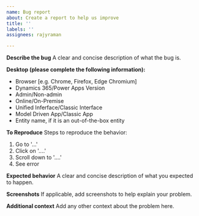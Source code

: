 ```yaml
---
name: Bug report
about: Create a report to help us improve
title: ''
labels: ''
assignees: rajyraman

---
```


**Describe the bug**
A clear and concise description of what the bug is.

**Desktop (please complete the following information):**
 - Browser [e.g. Chrome, Firefox, Edge Chromium]
 - Dynamics 365/Power Apps Version
 - Admin/Non-admin
 - Online/On-Premise
 - Unified Inferface/Classic Interface
 - Model Driven App/Classic App
 - Entity name, if it is an out-of-the-box entity

**To Reproduce**
Steps to reproduce the behavior:
1. Go to '...'
2. Click on '....'
3. Scroll down to '....'
4. See error

**Expected behavior**
A clear and concise description of what you expected to happen.

**Screenshots**
If applicable, add screenshots to help explain your problem.

**Additional context**
Add any other context about the problem here.
